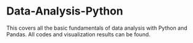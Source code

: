 # Data-Analysis-Python
This covers all the basic fundamentals of data analysis with Python and Pandas. All codes and visualization results can be found.
